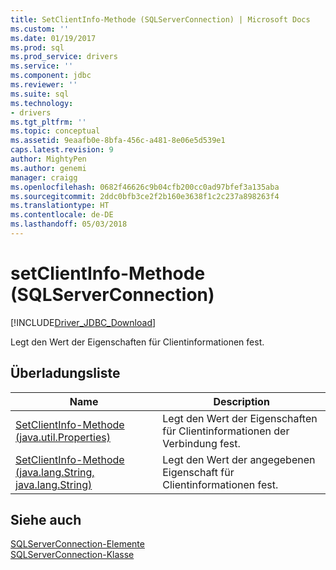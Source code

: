 ```yaml
---
title: SetClientInfo-Methode (SQLServerConnection) | Microsoft Docs
ms.custom: ''
ms.date: 01/19/2017
ms.prod: sql
ms.prod_service: drivers
ms.service: ''
ms.component: jdbc
ms.reviewer: ''
ms.suite: sql
ms.technology:
- drivers
ms.tgt_pltfrm: ''
ms.topic: conceptual
ms.assetid: 9eaafb0e-8bfa-456c-a481-8e06e5d539e1
caps.latest.revision: 9
author: MightyPen
ms.author: genemi
manager: craigg
ms.openlocfilehash: 0682f46626c9b04cfb200cc0ad97bfef3a135aba
ms.sourcegitcommit: 2ddc0bfb3ce2f2b160e3638f1c2c237a898263f4
ms.translationtype: HT
ms.contentlocale: de-DE
ms.lasthandoff: 05/03/2018
---
```

# <a name="setclientinfo-method-sqlserverconnection"></a>setClientInfo-Methode (SQLServerConnection)
[!INCLUDE[Driver_JDBC_Download](../../../includes/driver_jdbc_download.md)]

  Legt den Wert der Eigenschaften für Clientinformationen fest.  
  
## <a name="overload-list"></a>Überladungsliste  
  
|Name|Description|  
|----------|-----------------|  
|[SetClientInfo-Methode &#40;java.util.Properties&#41;](../../../connect/jdbc/reference/setclientinfo-method-java-util-properties.md)|Legt den Wert der Eigenschaften für Clientinformationen der Verbindung fest.|  
|[SetClientInfo-Methode &#40;java.lang.String, java.lang.String&#41;](../../../connect/jdbc/reference/setclientinfo-method-java-lang-string-java-lang-string.md)|Legt den Wert der angegebenen Eigenschaft für Clientinformationen fest.|  
  
## <a name="see-also"></a>Siehe auch  
 [SQLServerConnection-Elemente](../../../connect/jdbc/reference/sqlserverconnection-members.md)   
 [SQLServerConnection-Klasse](../../../connect/jdbc/reference/sqlserverconnection-class.md)  
  
  
